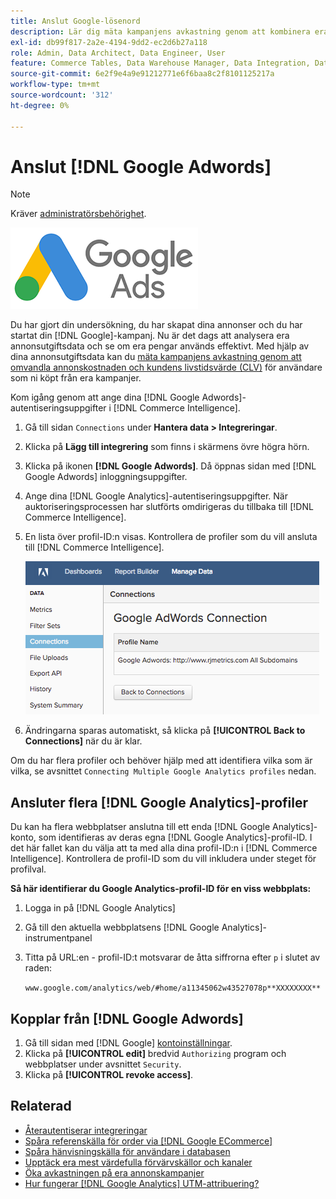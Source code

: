 ```yaml
---
title: Anslut Google-lösenord
description: Lär dig mäta kampanjens avkastning genom att kombinera era era annonskostnader med kundens livstidsvärde (CLV) för användare som ni köpt från era kampanjer.
exl-id: db99f817-2a2e-4194-9dd2-ec2d6b27a118
role: Admin, Data Architect, Data Engineer, User
feature: Commerce Tables, Data Warehouse Manager, Data Integration, Data Import/Export
source-git-commit: 6e2f9e4a9e91212771e6f6baa8c2f8101125217a
workflow-type: tm+mt
source-wordcount: '312'
ht-degree: 0%

---
```


# Anslut [!DNL Google Adwords]

>[!NOTE]
>
>Kräver [administratörsbehörighet](../../../administrator/user-management/user-management.md).

![](../../../assets/Google_Adwords_logo.png)

Du har gjort din undersökning, du har skapat dina annonser och du har startat din [!DNL Google]-kampanj. Nu är det dags att analysera era annonsutgiftsdata och se om era pengar används effektivt. Med hjälp av dina annonsutgiftsdata kan du [mäta kampanjens avkastning genom att omvandla annonskostnaden och kundens livstidsvärde (CLV)](../../analysis/roi-ad-camp.md) för användare som ni köpt från era kampanjer.

Kom igång genom att ange dina [!DNL Google Adwords]-autentiseringsuppgifter i [!DNL Commerce Intelligence].

1. Gå till sidan `Connections` under **Hantera data > Integreringar**.
1. Klicka på **Lägg till integrering** som finns i skärmens övre högra hörn.
1. Klicka på ikonen **[!DNL Google Adwords]**. Då öppnas sidan med [!DNL Google Adwords] inloggningsuppgifter.
1. Ange dina [!DNL Google Analytics]-autentiseringsuppgifter. När auktoriseringsprocessen har slutförts omdirigeras du tillbaka till [!DNL Commerce Intelligence].
1. En lista över profil-ID:n visas. Kontrollera de profiler som du vill ansluta till [!DNL Commerce Intelligence].

   ![](../../../assets/cnnct-profile.png)

1. Ändringarna sparas automatiskt, så klicka på **[!UICONTROL Back to Connections]** när du är klar.

Om du har flera profiler och behöver hjälp med att identifiera vilka som är vilka, se avsnittet `Connecting Multiple Google Analytics profiles` nedan.

## Ansluter flera [!DNL Google Analytics]-profiler

Du kan ha flera webbplatser anslutna till ett enda [!DNL Google Analytics]-konto, som identifieras av deras egna [!DNL Google Analytics]-profil-ID. I det här fallet kan du välja att ta med alla dina profil-ID:n i [!DNL Commerce Intelligence]. Kontrollera de profil-ID som du vill inkludera under steget för profilval.

**Så här identifierar du Google Analytics-profil-ID för en viss webbplats:**

1. Logga in på [!DNL Google Analytics]
1. Gå till den aktuella webbplatsens [!DNL Google Analytics]-instrumentpanel
1. Titta på URL:en - profil-ID:t motsvarar de åtta siffrorna efter `p` i slutet av raden:

   `www.google.com/analytics/web/#home/a11345062w43527078p**XXXXXXXX**`

## Kopplar från [!DNL Google Adwords]

1. Gå till sidan med [!DNL Google] [kontoinställningar](https://www.google.com/account/about/?hl=en).
1. Klicka på **[!UICONTROL edit]** bredvid `Authorizing` program och webbplatser under avsnittet `Security`.
1. Klicka på **[!UICONTROL revoke access]**.

## Relaterad

* [Återautentiserar integreringar](https://experienceleague.adobe.com/docs/commerce-knowledge-base/kb/how-to/mbi-reauthenticating-integrations.html?lang=sv-SE)
* [Spåra referenskälla för order via  [!DNL Google ECommerce]](../integrations/google-ecommerce.md)
* [Spåra hänvisningskälla för användare i databasen](../../analysis/google-track-user-acq.md)
* [Upptäck era mest värdefulla förvärvskällor och kanaler](../../analysis/most-value-source-channel.md)
* [Öka avkastningen på era annonskampanjer](../../analysis/roi-ad-camp.md)
* [Hur fungerar  [!DNL Google Analytics] UTM-attribuering?](../../analysis/utm-attributes.md)
